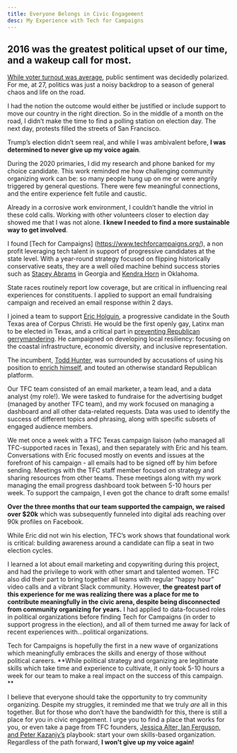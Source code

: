 ```yaml
---
title: Everyone Belongs in Civic Engagement
desc: My Experience with Tech for Campaigns
---
```


## 2016 was the greatest political upset of our time, and a wakeup call for most. 


[While voter turnout was average](https://en.wikipedia.org/wiki/Voter_turnout_in_United_States_presidential_elections), public sentiment was decidedly polarized. For me, at 27, politics was just a noisy backdrop to a season of general chaos and life on the road. 

I had the notion the outcome would either be justified or include support to move our country in the right direction. So in the middle of a month on the road, I didn’t make the time to find a polling station on election day. The next day, protests filled the streets of San Francisco. 

Trump’s election didn’t seem real, and while I was ambivalent before, **I was determined to never give up my voice again**. 

During the 2020 primaries, I did my research and phone banked for my choice candidate. This work reminded me how challenging community organizing work can be: so many people hung up on me or were angrily triggered by general questions. There were few meaningful connections, and the entire experience felt futile and caustic. 

Already in a corrosive work environment, I couldn’t handle the vitriol in these cold calls. Working with other volunteers closer to election day showed me that I was not alone. **I knew I needed to find a more sustainable way to get involved**. 

I found [Tech for Campaigns] (https://www.techforcampaigns.org/), a non profit leveraging tech talent in support of progressive candidates at the state level. With a year-round strategy focused on flipping historically conservative seats, they are a well oiled machine behind success stories such as [Stacey Abrams](https://www.techforcampaigns.org/Stacey-Abrams) in Georgia and [Kendra Horn](https://www.techforcampaigns.org/Kendra-Horn) in Oklahoma. 

State races routinely report low coverage, but are critical in influencing real experiences for constituents. I applied to support an email fundraising campaign and received an email response within 2 days. 

I joined a team to support [Eric Holguin](https://www.ericholguin.com/about-eric), a progressive candidate in the South Texas area of Corpus Christi. He would be the first openly gay, Latinx man to be elected in Texas, and a critical part in [preventing Republican gerrymandering](https://www.dailykos.com/stories/2020/9/10/1976444/-Daily-Kos-makes-record-breaking-endorsements-in-statehouse-races). He campaigned on developing local resiliency: focusing on the coastal infrastructure, economic diversity, and inclusive representation. 


The incumbent, [Todd Hunter](https://house.texas.gov/members/member-page/?district=32), was surrounded by accusations of using his position to [enrich himself](https://www.reformaustin.org/texas-legislature/who-are-todd-hunters-real-constituents/), and touted an otherwise standard Republican platform. 

Our TFC team consisted of an email marketer, a team lead, and a data analyst (my role!). We were tasked to fundraise for the advertising budget (managed by another TFC team), and my work focused on managing a dashboard and all other data-related requests. Data was used to identify the success of different topics and phrasing, along with specific subsets of engaged audience members. 

We met once a week with a TFC Texas campaign liaison (who managed all TFC-supported races in Texas), and then separately with Eric and his team. Conversations with Eric focused mostly on events and issues at the forefront of his campaign - all emails had to be signed off by him before sending. Meetings with the TFC staff member focused on strategy and sharing resources from other teams. These meetings along with my work managing the email progress dashboard took between 5-10 hours per week. To support the campaign, I even got the chance to draft some emails! 

**Over the three months that our team supported the campaign, we raised over $20k** which was subsequently funneled into digital ads reaching over 90k profiles on Facebook. 

While Eric did not win his election, TFC’s work shows that foundational work is critical: building awareness around a candidate can flip a seat in two election cycles. 

I learned a lot about email marketing and copywriting during this project, and had the privilege to work with other smart and talented women. TFC also did their part to bring together all teams with regular “happy hour” video calls and a vibrant Slack community. However, **the greatest part of this experience for me was realizing there was a place for me to contribute meaningfully in the civic arena, despite being disconnected from community organizing for years.** I had applied to data-focused roles in political organizations before finding Tech for Campaigns (in order to support progress in the election), and all of them turned me away for lack of recent experiences with...political organizations. 

Tech for Campaigns is hopefully the first in a new wave of organizations which meaningfully embraces the skills and energy of those without political careers. **While political strategy and organizing are legitimate skills which take time and experience to cultivate, it only took 5-10 hours a week for our team to make a real impact on the success of this campaign. **

I believe that everyone should take the opportunity to try community organizing. Despite my struggles, it reminded me that we truly *are* all in this together. But for those who don’t have the bandwidth for this, there is still a place for you in civic engagement. I urge you to find a place that works for you, or even take a page from TFC founders, [Jessica Alter, Ian Ferguson, and Peter Kazanjy’s](https://www.techforcampaigns.org/about-us) playbook: start your own skills-based organization. Regardless of the path forward, **I won't give up my voice again!** 
